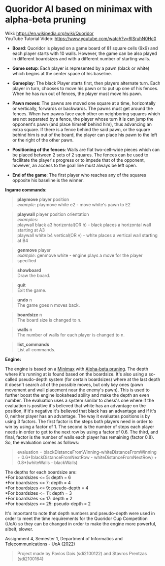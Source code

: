 # Quoridor AI based on minimax with alpha-beta pruning

Wiki: https://en.wikipedia.org/wiki/Quoridor <br/>
YouTube Tutorial Video: https://www.youtube.com/watch?v=6ISruhN0Hc0

* **Board**:
Quoridor is played on a game board of 81 square cells (9x9) and each player starts with 10 walls. However, the game can be also played in different boardsizes and with a different number of starting walls.

* **Game setup**:
Each player is represented by a pawn (black or white) which begins at the center space of his baseline.

* **Gameplay**:
The black Player starts first, then players alternate turn. Each player in turn, chooses to move his pawn or to put up one of his fences. When he has run out of fences, the player must move his pawn.

* **Pawn moves**:
The pawns are moved one square at a time, horizontally or vertically, forwards or backwards. The pawns must get around the fences. When two pawns face each other on neighboring squares which are not separated by a fence, the player whose turn it is can jump the opponent's pawn (and place himself behind him), thus advancing an extra square. If there is a fence behind the said pawn, or the square behind him is out of the board, the player can place his pawn to the left or the right of the other pawn.

* **Positioning of the fences**:
Walls are flat two-cell-wide pieces which can be placed between 2 sets of 2 squares. The fences can be used to facilitate the player's progress or to impede that of the opponent, however, an access to the goal line must always be left open.

* **End of the game**:
The first player who reaches any of the squares opposite his baseline is the winner.

**Ingame commands**:
> **playmove** player position <br/>
  *example*: playmove white e2 - move white's pawn to E2
  
> **playwall** player position orientation <br/>
  *examples*:<br/>
  playwall black a3 horizontal(OR h) - black places a horizontal wall starting at A3 <br/>
  playwall white b4 vertical(OR v) - white places a vertical wall starting at B4 <br/>
  
> **genmove** player <br/>
  *example*: genmove white - engine plays a move for the player specified
 
> **showboard** <br/>
  Draw the board.
  
> **quit** <br/>
  Exit the game.
  
> **undo** n <br/>
  The game goes n moves back.
  
> **boardsize** n <br/>
  The board size is changed to n.
  
> **walls** n <br/>
  The number of walls for each player is changed to n.
  
> **list_commands** <br/>
  List all commands.

**Engine:** <br/>

The engine is based on a [Minimax](https://en.wikipedia.org/wiki/Minimax) with [Alpha-beta pruning](https://en.wikipedia.org/wiki/Alpha%E2%80%93beta_pruning). The depth
where it's running at is found based on the boardsize. It's also using a so-called pseudo-depth system (for certain boardsizes) where at the last depth it doesn't search
all of the possible moves, but only key ones (pawn movement and wall placement near the enemy's pawn). This is used to further boost the engine lookahead ability and make the 
depth an even number. The evaluation uses a system similar to chess's one where if the evaluation is positive it's believed that white has an advantage on the position, if
it's negative it's believed that black has an advantage and if it's 0, neither player has an advantage. The way it evaluates positions is by using 3 factors. The first factor is the steps both players need in order to win by using a factor of 1. The second is the number of steps each player needs in order to get to the next row by using a factor of 0.6. The third, and final, factor is the number of walls each player has remaining (factor 0.8). So, the evaluation comes as follows: <br/>
> evaluation = blackDistanceFromWinning-whiteDistanceFromWinning + 0.6*(blackDistanceFromNextRow - whiteDistanceFromNextRow) + 0.8*(whiteWalls - blackWalls) <br/>

The depths for each boardsize are: <br/>
*For boardsizes <= 5: depth = 6 <br/>
*For boardsizes <= 7: depth = 4 <br/>
*For boardsizes <= 9: pseudo-depth = 4 <br/>
*For boardsizes <= 11: depth = 3 <br/>
*For boardsizes <= 17: depth = 2 <br/>
*For boardsizes <= 25: pseudo-depth = 2 <br/>

It's important to note that depth numbers and pseudo-depth were used in order to meet the time requirements for the Quoridor Cup Competition (UoA) so they can be changed in order to make the engine more powerful, albeit, slower. <br/>

Assignment 4, Semester 1, Department of Informatics and Telecommunications - UoA (2022)
> Project made by Pavlos Dais (sdi2100122) and Stavros Prentzas (sdi2100164)
